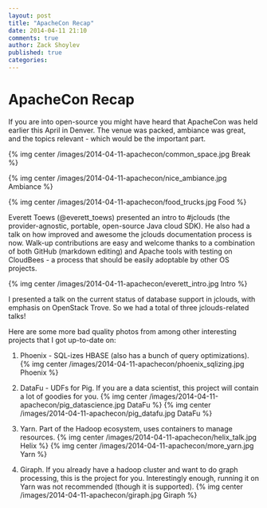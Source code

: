 ```yaml
---
layout: post
title: "ApacheCon Recap"
date: 2014-04-11 21:10
comments: true
author: Zack Shoylev
published: true
categories: 
---
```

# ApacheCon Recap #

If you are into open-source you might have heard that ApacheCon was held earlier this April in Denver. The venue was packed, ambiance was great, and the topics relevant - which would be the important part.

{% img center /images/2014-04-11-apachecon/common_space.jpg Break %}

{% img center /images/2014-04-11-apachecon/nice_ambiance.jpg Ambiance %}

{% img center /images/2014-04-11-apachecon/food_trucks.jpg Food %}

Everett Toews (@everett_toews) presented an intro to #jclouds (the provider-agnostic, portable, open-source Java cloud SDK). He also had a talk on how improved and awesome the jclouds documentation process is now. Walk-up contributions are easy and welcome thanks to a combination of both GitHub (markdown editing) and Apache tools with testing on CloudBees - a process that should be easily adoptable by other OS projects.

{% img center /images/2014-04-11-apachecon/everett_intro.jpg Intro %}

I presented a talk on the current status of database support in jclouds, with emphasis  on OpenStack Trove. So we had a total of three jclouds-related talks!

Here are some more bad quality photos from among other interesting projects that I got up-to-date on:

1. Phoenix - SQL-izes HBASE (also has a bunch of query optimizations). 
{% img center /images/2014-04-11-apachecon/phoenix_sqlizing.jpg Phoenix %}

2. DataFu - UDFs for Pig. If you are a data scientist, this project will contain a lot of goodies for you. 
{% img center /images/2014-04-11-apachecon/pig_datascience.jpg DataFu %}
{% img center /images/2014-04-11-apachecon/pig_datafu.jpg DataFu %}

3. Yarn. Part of the Hadoop ecosystem, uses containers to manage resources. 
{% img center /images/2014-04-11-apachecon/helix_talk.jpg Helix %}
{% img center /images/2014-04-11-apachecon/more_yarn.jpg Yarn %}

4. Giraph. If you already have a hadoop cluster and want to do graph processing, this is the project for you. Interestingly enough, running it on Yarn was not recommended (though it is supported).
{% img center /images/2014-04-11-apachecon/giraph.jpg Giraph %}
